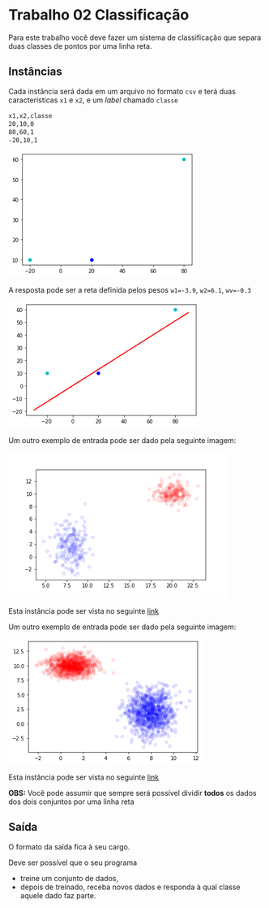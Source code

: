 # Trabalho 02 Classificação

Para este trabalho você deve fazer um sistema de classificação que separa duas classes de pontos por uma linha reta.

## Instâncias

Cada instância será dada em um arquivo no formato `csv` e terá duas características `x1` e `x2`, e um *label* chamado `classe`

``` csv
x1,x2,classe
20,10,0
80,60,1
-20,10,1
```

![entrada do exemplo do livro](exemplo_livro_entrada.png)

A resposta pode ser a reta definida pelos pesos `w1=-3.9`, `w2=6.1`, `wv=-0.3`

![entrada do exemplo do livro](exemplo_livro_saida.png)

Um outro exemplo de entrada pode ser dado pela seguinte imagem:

![entrada do exemplo do livro](exemplo01_entrada.png)

Esta instância pode ser vista no seguinte [link](datasets/dataset01_200.csv)

Um outro exemplo de entrada pode ser dado pela seguinte imagem:

![entrada do exemplo do livro](exemplo00_entrada.png)

Esta instância pode ser vista no seguinte [link](datasets/dataset00_2k.csv)


**OBS:** Você pode assumir que sempre será possível dividir **todos** os dados dos dois conjuntos por uma linha reta

## Saída

O formato da saída fica à seu cargo.

Deve ser possível que o seu programa
* treine um conjunto de dados,
* depois de treinado, receba novos dados e responda à qual classe aquele dado faz parte.

